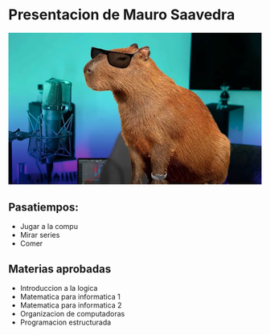 # Presentacion de Mauro Saavedra

![Un Carpincho en la pelopincho y la BZRP Music Sessions](carpincho-42.jpg)


## Pasatiempos:

- Jugar a la compu
- Mirar series
- Comer

## Materias aprobadas

- Introduccion a la logica
- Matematica para informatica 1
- Matematica para informatica 2
- Organizacion de computadoras
- Programacion estructurada
